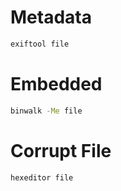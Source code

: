 # Metadata
```bash
exiftool file
```

# Embedded
```bash
binwalk -Me file
```


# Corrupt File
```bash
hexeditor file
```
